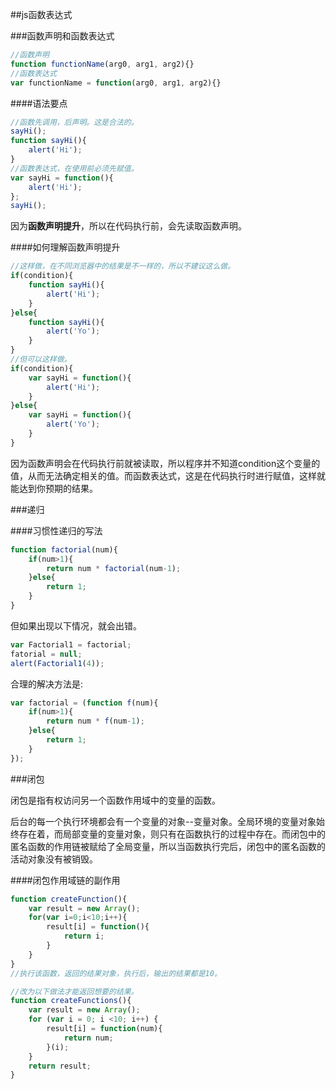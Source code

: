 ##js函数表达式

###函数声明和函数表达式

```javascript
//函数声明
function functionName(arg0, arg1, arg2){}
//函数表达式
var functionName = function(arg0, arg1, arg2){}
```

####语法要点

```javascript
//函数先调用，后声明。这是合法的。
sayHi();
function sayHi(){
	alert('Hi');
}
//函数表达式，在使用前必须先赋值。
var sayHi = function(){
	alert('Hi');
};
sayHi();
```

因为**函数声明提升**，所以在代码执行前，会先读取函数声明。

####如何理解函数声明提升

```javascript
//这样做，在不同浏览器中的结果是不一样的，所以不建议这么做。
if(condition){
	function sayHi(){
		alert('Hi');
	}
}else{
	function sayHi(){
		alert('Yo');
	}
}
//但可以这样做。
if(condition){
	var sayHi = function(){
		alert('Hi');
	}
}else{
	var sayHi = function(){
		alert('Yo');
	}
}
```

因为函数声明会在代码执行前就被读取，所以程序并不知道condition这个变量的值，从而无法确定相关的值。而函数表达式，这是在代码执行时进行赋值，这样就能达到你预期的结果。

###递归

####习惯性递归的写法

```javascript
function factorial(num){
	if(num>1){
		return num * factorial(num-1);
	}else{
		return 1;
	}
}
```

但如果出现以下情况，就会出错。

```javascript
var Factorial1 = factorial;
fatorial = null;
alert(Factorial1(4));
```

合理的解决方法是:

```javascript
var factorial = (function f(num){
	if(num>1){
		return num * f(num-1);
	}else{
		return 1;
	}
});
```

###闭包

闭包是指有权访问另一个函数作用域中的变量的函数。

后台的每一个执行环境都会有一个变量的对象--变量对象。全局环境的变量对象始终存在着，而局部变量的变量对象，则只有在函数执行的过程中存在。而闭包中的匿名函数的作用链被赋给了全局变量，所以当函数执行完后，闭包中的匿名函数的活动对象没有被销毁。

####闭包作用域链的副作用

```javascript
function createFunction(){
	var result = new Array();
	for(var i=0;i<10;i++){
		result[i] = function(){
			return i;
		}
	}
}
//执行该函数，返回的结果对象，执行后，输出的结果都是10。
```

```javascript
//改为以下做法才能返回想要的结果。
function createFunctions(){
	var result = new Array();
	for (var i = 0; i <10; i++) {
		result[i] = function(num){
			return num;
		}(i);
	}
	return result;
}
```

